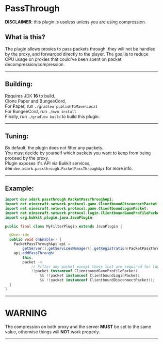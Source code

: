 PassThrough
===========
**DISCLAIMER**: this plugin is useless unless you are using compression.

What is this?
-------------

The plugin allows proxies to pass packets through: they will not be handled by the proxy, and forwarded directly to the
player. The goal is to reduce CPU usage on proxies that could've been spent on packet decompression/compression.

---
Building:
---------

Requires JDK **16** to build.  
Clone Paper and BungeeCord,  
For Paper, run `./gradlew publishToMavenLocal`  
For BungeeCord, run `./mvn install`  
Finally, run `./gradlew build` to build this plugin.

---
Tuning:
---------

By default, the plugin does not filter any packets.  
You must decide by yourself which packets you want to keep from being proceed by the proxy.  
Plugin exposes it's API via Bukkit services,  
see `dev.xdark.passthrough.PacketPassThroughApi` for more info.

---
Example:
---------

```Java
import dev.xdark.passthrough.PacketPassThroughApi;
import net.minecraft.network.protocol.game.ClientboundDisconnectPacket;
import net.minecraft.network.protocol.game.ClientboundLoginPacket;
import net.minecraft.network.protocol.login.ClientboundGameProfilePacket;
import org.bukkit.plugin.java.JavaPlugin;

public final class MyFilterPlugin extends JavaPlugin {

  @Override
  public void onEnable() {
    PacketPassThroughApi api =
        getServer().getServicesManager().getRegistration(PacketPassThroughApi.class).getProvider();
    api.addPassThrough(
        this,
        packet ->
            // Filter any packet except these that are required for login/disconnect
            !(packet instanceof ClientboundGameProfilePacket)
                && !(packet instanceof ClientboundLoginPacket)
                && !(packet instanceof ClientboundDisconnectPacket));
  }
}
```

---
WARNING
=======

The compression on both proxy and the server **MUST** be set to the same value, otherwise things will **NOT** work
properly.

---